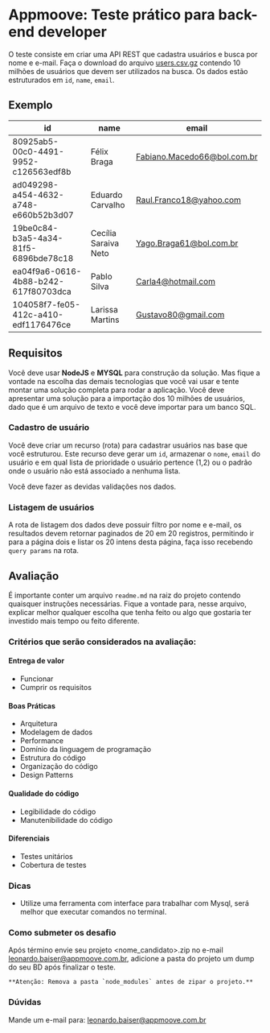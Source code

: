 # Appmoove: Teste prático para back-end developer

O teste consiste em criar uma API REST que cadastra usuários e busca por nome e e-mail.
Faça o download do arquivo [users.csv.gz](https://drive.google.com/file/d/1ROkcATlFjPvNCQ2Aiko12ajmOnk29-gR/view?usp=sharing) contendo 10 milhões de usuários que devem ser utilizados na busca. Os dados estão estruturados em `id`, `name`, `email`.


## Exemplo

| id | name | email |
|----|------|-------|
80925ab5-00c0-4491-9952-c126563edf8b|Félix Braga|Fabiano.Macedo66@bol.com.br
ad049298-a454-4632-a748-e660b52b3d07|Eduardo Carvalho|Raul.Franco18@yahoo.com
19be0c84-b3a5-4a34-81f5-6896bde78c18|Cecília Saraiva Neto|Yago.Braga61@bol.com.br
ea04f9a6-0616-4b88-b242-617f80703dca|Pablo Silva|Carla4@hotmail.com
104058f7-fe05-412c-a410-edf1176476ce|Larissa Martins|Gustavo80@gmail.com

## Requisitos

Você deve usar **NodeJS** e **MYSQL** para construção da solução. Mas fique a vontade na escolha das demais tecnologias que você vai usar e tente montar uma solução completa para rodar a aplicação.
Você deve apresentar uma solução para a importação dos 10 milhões de usuários, dado que é um arquivo de texto e você deve importar para um banco SQL.

### Cadastro de usuário

Você deve criar um recurso (rota) para cadastrar usuários nas base que você estruturou. Este recurso deve gerar um `id`, armazenar o `nome`, `email` do usuário e em qual lista de prioridade o usuário pertence (1,2) ou o padrão onde o usuário não está associado a nenhuma lista.

Você deve fazer as devidas validações nos dados.

### Listagem de usuários

A rota de listagem dos dados deve possuir filtro por nome e e-mail, os resultados devem retornar paginados de 20 em 20 registros, permitindo ir para a página dois e listar os 20 intens desta página, faça isso recebendo `query params` na rota.


## Avaliação

É importante conter um arquivo `readme.md` na raiz do projeto contendo quaisquer instruções necessárias. Fique a vontade para, nesse arquivo, explicar melhor qualquer escolha que tenha feito ou algo que gostaria ter investido mais tempo ou feito diferente.

### Critérios que serão considerados na avaliação:

#### Entrega de valor

- Funcionar
- Cumprir os requisitos

#### Boas Práticas

- Arquitetura
- Modelagem de dados
- Performance 
- Domínio da linguagem de programação
- Estrutura do código
- Organização do código
- Design Patterns

#### Qualidade do código

- Legibilidade do código
- Manutenibilidade do código

#### Diferenciais

- Testes unitários
- Cobertura de testes

### Dicas

- Utilize uma ferramenta com interface para trabalhar com Mysql, será melhor que executar comandos no terminal.

### Como submeter os desafio

Após término envie seu projeto <nome_candidato>.zip no e-mail leonardo.baiser@appmoove.com.br, adicione a pasta do projeto um dump do seu BD após finalizar o teste.

    **Atenção: Remova a pasta `node_modules` antes de zipar o projeto.**

### Dúvidas
Mande um e-mail para: leonardo.baiser@appmoove.com.br